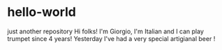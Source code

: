 # hello-world
just another repository
Hi folks! I'm Giorgio, I'm Italian and I can play trumpet since 4 years!
Yesterday I've had a very special artigianal beer !
